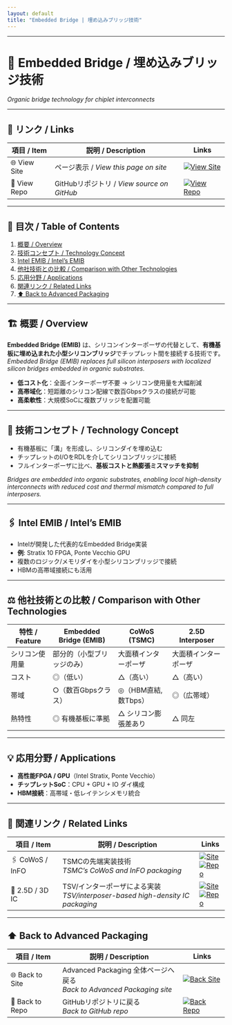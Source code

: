 ```yaml
---
layout: default
title: "Embedded Bridge | 埋め込みブリッジ技術"
---
```


---

# 🧱 Embedded Bridge / 埋め込みブリッジ技術
*Organic bridge technology for chiplet interconnects*

---

## 🔗 リンク / Links

| 項目 / Item | 説明 / Description | Links |
|-------------|-------------------|-------|
| 🌐 View Site | ページ表示 / *View this page on site* | [![View Site](https://img.shields.io/badge/View-Site-brightgreen?style=for-the-badge&logo=githubpages)](https://samizo-aitl.github.io/Edusemi-Plus/Assembly-Integration/Advanced-Packaging/Embedded-Bridge/) |
| 📂 View Repo | GitHubリポジトリ / *View source on GitHub* | [![View Repo](https://img.shields.io/badge/View-Repo-blue?style=for-the-badge&logo=github)](https://github.com/Samizo-AITL/Edusemi-Plus/blob/main/Assembly-Integration/Advanced-Packaging/Embedded-Bridge.md) |

---

## 📑 目次 / Table of Contents
1. [概要 / Overview](#-概要--overview)  
2. [技術コンセプト / Technology Concept](#-技術コンセプト--technology-concept)  
3. [Intel EMIB / Intel’s EMIB](#-intel-emib--intels-emib)  
4. [他社技術との比較 / Comparison with Other Technologies](#-他社技術との比較--comparison-with-other-technologies)  
5. [応用分野 / Applications](#-応用分野--applications)  
6. [関連リンク / Related Links](#-関連リンク--related-links)  
7. [⬆️ Back to Advanced Packaging](#️-back-to-advanced-packaging)  

---

## 🏗 概要 / Overview
**Embedded Bridge (EMIB)** は、シリコンインターポーザの代替として、**有機基板に埋め込まれた小型シリコンブリッジ**でチップレット間を接続する技術です。  
*Embedded Bridge (EMIB) replaces full silicon interposers with localized silicon bridges embedded in organic substrates.*  

- **低コスト化**：全面インターポーザ不要 → シリコン使用量を大幅削減  
- **高帯域化**：短距離のシリコン配線で数百Gbpsクラスの接続が可能  
- **高柔軟性**：大規模SoCに複数ブリッジを配置可能  

---

## 🔧 技術コンセプト / Technology Concept
- 有機基板に「溝」を形成し、シリコンダイを埋め込む  
- チップレットのI/OをRDLを介してシリコンブリッジに接続  
- フルインターポーザに比べ、**基板コストと熱膨張ミスマッチを抑制**  

*Bridges are embedded into organic substrates, enabling local high-density interconnects with reduced cost and thermal mismatch compared to full interposers.*  

---

## 🖇 Intel EMIB / Intel’s EMIB
- Intelが開発した代表的なEmbedded Bridge実装  
- **例**: Stratix 10 FPGA, Ponte Vecchio GPU  
- 複数のロジック/メモリダイを小型シリコンブリッジで接続  
- HBMの高帯域接続にも活用  

---

## ⚖️ 他社技術との比較 / Comparison with Other Technologies

| 特性 / Feature | Embedded Bridge (EMIB) | CoWoS (TSMC) | 2.5D Interposer |
|----------------|------------------------|--------------|-----------------|
| シリコン使用量 | 部分的（小型ブリッジのみ） | 大面積インターポーザ | 大面積インターポーザ |
| コスト | ◎（低い） | △（高い） | △（高い） |
| 帯域 | ○（数百Gbpsクラス） | ◎（HBM直結, 数Tbps） | ◎（広帯域） |
| 熱特性 | ◎ 有機基板に準拠 | △ シリコン膨張差あり | △ 同左 |

---

## 💡 応用分野 / Applications
- **高性能FPGA / GPU**（Intel Stratix, Ponte Vecchio）  
- **チップレットSoC**：CPU + GPU + IO ダイ構成  
- **HBM接続**：高帯域・低レイテンシメモリ統合  

---

## 🔗 関連リンク / Related Links

| 項目 / Item | 説明 / Description | Links |
|-------------|-------------------|-------|
| 🖇 CoWoS / InFO | TSMCの先端実装技術<br>*TSMC’s CoWoS and InFO packaging* | [![Site](https://img.shields.io/badge/View-Site-brightgreen?style=for-the-badge&logo=githubpages)](https://samizo-aitl.github.io/Edusemi-Plus/Assembly-Integration/Advanced-Packaging/CoWoS-InFO/)<br>[![Repo](https://img.shields.io/badge/View-Repo-blue?style=for-the-badge&logo=github)](https://github.com/Samizo-AITL/Edusemi-Plus/blob/main/Assembly-Integration/Advanced-Packaging/CoWoS-InFO.md) |
| 🧱 2.5D / 3D IC | TSV/インターポーザによる実装<br>*TSV/interposer-based high-density IC packaging* | [![Site](https://img.shields.io/badge/View-Site-brightgreen?style=for-the-badge&logo=githubpages)](https://samizo-aitl.github.io/Edusemi-Plus/Assembly-Integration/Advanced-Packaging/2.5D-3D-IC/)<br>[![Repo](https://img.shields.io/badge/View-Repo-blue?style=for-the-badge&logo=github)](https://github.com/Samizo-AITL/Edusemi-Plus/blob/main/Assembly-Integration/Advanced-Packaging/2.5D-3D-IC.md) |

---

## ⬆️ Back to Advanced Packaging

| 項目 / Item | 説明 / Description | Links |
|-------------|-------------------|-------|
| 🌐 Back to Site | Advanced Packaging 全体ページへ戻る<br>*Back to Advanced Packaging site* | [![Back Site](https://img.shields.io/badge/⬆️%20Back-Site-brightgreen?style=for-the-badge&logo=githubpages)](https://samizo-aitl.github.io/Edusemi-Plus/Assembly-Integration/Advanced-Packaging/) |
| 📂 Back to Repo | GitHubリポジトリに戻る<br>*Back to GitHub repo* | [![Back Repo](https://img.shields.io/badge/⬆️%20Back-Repo-blue?style=for-the-badge&logo=github)](https://github.com/Samizo-AITL/Edusemi-Plus/tree/main/Assembly-Integration/Advanced-Packaging) |
